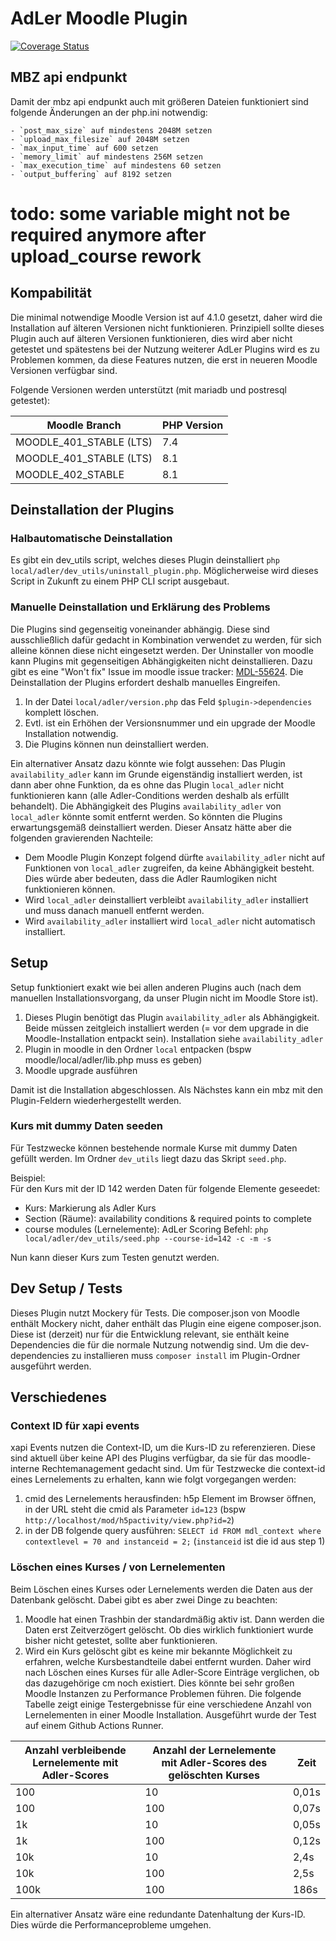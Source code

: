 # AdLer Moodle Plugin

[![Coverage Status](https://coveralls.io/repos/github/ProjektAdLer/MoodlePluginLocal/badge.svg?branch=main)](https://coveralls.io/github/ProjektAdLer/MoodlePluginLocal?branch=main)



## MBZ api endpunkt
Damit der mbz api endpunkt auch mit größeren Dateien funktioniert sind folgende Änderungen an der php.ini notwendig:
```
- `post_max_size` auf mindestens 2048M setzen
- `upload_max_filesize` auf 2048M setzen
- `max_input_time` auf 600 setzen
- `memory_limit` auf mindestens 256M setzen
- `max_execution_time` auf mindestens 60 setzen
- `output_buffering` auf 8192 setzen
```
# todo: some variable might not be required anymore after upload_course rework


## Kompabilität
Die minimal notwendige Moodle Version ist auf 4.1.0 gesetzt, daher wird die Installation auf älteren Versionen nicht funktionieren.
Prinzipiell sollte dieses Plugin auch auf älteren Versionen funktionieren, dies wird aber nicht getestet und spätestens bei der 
Nutzung weiterer AdLer Plugins wird es zu Problemen kommen, da diese Features nutzen, die erst in neueren Moodle Versionen verfügbar sind.

Folgende Versionen werden unterstützt (mit mariadb und postresql getestet):

| Moodle Branch           | PHP Version |
|-------------------------|-------------|
| MOODLE_401_STABLE (LTS) | 7.4         |
| MOODLE_401_STABLE (LTS) | 8.1         |
| MOODLE_402_STABLE       | 8.1         |


## Deinstallation der Plugins
### Halbautomatische Deinstallation
Es gibt ein dev_utils script, welches dieses Plugin deinstalliert `php local/adler/dev_utils/uninstall_plugin.php`.
Möglicherweise wird dieses Script in Zukunft zu einem PHP CLI script ausgebaut.

### Manuelle Deinstallation und Erklärung des Problems
Die Plugins sind gegenseitig voneinander abhängig. Diese sind ausschließlich dafür gedacht in Kombination verwendet zu werden, 
für sich alleine können diese nicht eingesetzt werden. Der Uninstaller von moodle kann Plugins mit gegenseitigen Abhängigkeiten
nicht deinstallieren. Dazu gibt es eine "Won't fix" Issue im moodle issue tracker: [MDL-55624](https://tracker.moodle.org/browse/MDL-56624).
Die Deinstallation der Plugins erfordert deshalb manuelles Eingreifen.
1. In der Datei `local/adler/version.php` das Feld `$plugin->dependencies` komplett löschen.
2. Evtl. ist ein Erhöhen der Versionsnummer und ein upgrade der Moodle Installation notwendig.
3. Die Plugins können nun deinstalliert werden.

Ein alternativer Ansatz dazu könnte wie folgt aussehen: Das Plugin `availability_adler` kann im Grunde eigenständig installiert werden,
ist dann aber ohne Funktion, da es ohne das Plugin `local_adler` nicht funktionieren kann (alle Adler-Conditions werden deshalb als 
erfüllt behandelt). Die Abhängigkeit des Plugins `availability_adler` von `local_adler` könnte somit entfernt werden. So könnten 
die Plugins erwartungsgemäß deinstalliert werden. Dieser Ansatz hätte aber die folgenden gravierenden Nachteile:
- Dem Moodle Plugin Konzept folgend dürfte `availability_adler` nicht auf Funktionen von `local_adler` zugreifen, da keine Abhängigkeit
  besteht. Dies würde aber bedeuten, dass die Adler Raumlogiken nicht funktionieren können.
- Wird `local_adler` deinstalliert verbleibt `availability_adler` installiert und muss danach manuell entfernt werden.
- Wird `availability_adler` installiert wird `local_adler` nicht automatisch installiert.


## Setup

Setup funktioniert exakt wie bei allen anderen Plugins auch (nach dem manuellen Installationsvorgang, da unser Plugin nicht im Moodle Store ist).

1. Dieses Plugin benötigt das Plugin `availability_adler` als Abhängigkeit. Beide müssen zeitgleich installiert werden (= vor dem upgrade in die Moodle-Installation entpackt sein). Installation siehe `availability_adler`
2. Plugin in moodle in den Ordner `local` entpacken (bspw moodle/local/adler/lib.php muss es geben)
3. Moodle upgrade ausführen

Damit ist die Installation abgeschlossen. Als Nächstes kann ein mbz mit den Plugin-Feldern wiederhergestellt werden.


### Kurs mit dummy Daten seeden
Für Testzwecke können bestehende normale Kurse mit dummy Daten gefüllt werden.
Im Ordner `dev_utils` liegt dazu das Skript `seed.php`.

Beispiel: \
Für den Kurs mit der ID 142 werden Daten für folgende Elemente geseedet:
- Kurs: Markierung als Adler Kurs
- Section (Räume): availability conditions & required points to complete
- course modules (Lernelemente): AdLer Scoring
Befehl: `php local/adler/dev_utils/seed.php --course-id=142 -c -m -s`

Nun kann dieser Kurs zum Testen genutzt werden.


## Dev Setup / Tests
Dieses Plugin nutzt Mockery für Tests. 
Die composer.json von Moodle enthält Mockery nicht, daher enthält das Plugin eine eigene composer.json.
Diese ist (derzeit) nur für die Entwicklung relevant, sie enthält keine Dependencies die für die normale Nutzung notwendig sind.
Um die dev-dependencies zu installieren muss `composer install` im Plugin-Ordner ausgeführt werden.


## Verschiedenes

### Context ID für xapi events

xapi Events nutzen die Context-ID, um die Kurs-ID zu referenzieren.
Diese sind aktuell über keine API des Plugins verfügbar, da sie für das moodle-interne Rechtemanagement gedacht sind.
Um für Testzwecke die context-id eines Lernelements zu erhalten, kann wie folgt vorgegangen werden:

1. cmid des Lernelements herausfinden: h5p Element im Browser öffnen, in der URL steht die cmid als Parameter `id=123` (bspw `http://localhost/mod/h5pactivity/view.php?id=2`)
2. in der DB folgende query ausführen: `SELECT id FROM mdl_context where contextlevel = 70 and instanceid = 2;`  (`instanceid` ist die id aus step 1)


### Löschen eines Kurses / von Lernelementen

Beim Löschen eines Kurses oder Lernelements werden die Daten aus der Datenbank gelöscht. Dabei gibt es aber zwei Dinge zu beachten:

1. Moodle hat einen Trashbin der standardmäßig aktiv ist. Dann werden die Daten erst Zeitverzögert gelöscht. Ob dies wirklich funktioniert wurde bisher nicht getestet, sollte aber
   funktionieren.
2. Wird ein Kurs gelöscht gibt es keine mir bekannte Möglichkeit zu erfahren, welche Kursbestandteile dabei entfernt wurden.
   Daher wird nach Löschen eines Kurses für alle Adler-Score Einträge verglichen, ob das dazugehörige cm noch existiert. Dies könnte bei sehr großen Moodle Instanzen zu Performance
   Problemen führen.
   Die folgende Tabelle zeigt einige Testergebnisse für eine verschiedene Anzahl von Lernelementen in einer Moodle Installation. 
   Ausgeführt wurde der Test auf einem Github Actions Runner.

| Anzahl verbleibende Lernelemente mit Adler-Scores | Anzahl der Lernelemente mit Adler-Scores des gelöschten Kurses | Zeit  |
|---------------------------------------------------|----------------------------------------------------------------|-------|
| 100                                               | 10                                                             | 0,01s |
| 100                                               | 100                                                            | 0,07s |
| 1k                                                | 10                                                             | 0,05s |
| 1k                                                | 100                                                            | 0,12s |
| 10k                                               | 10                                                             | 2,4s  |
| 10k                                               | 100                                                            | 2,5s  |
| 100k                                              | 100                                                            | 186s  |

Ein alternativer Ansatz wäre eine redundante Datenhaltung der Kurs-ID. Dies würde die Performanceprobleme umgehen.

